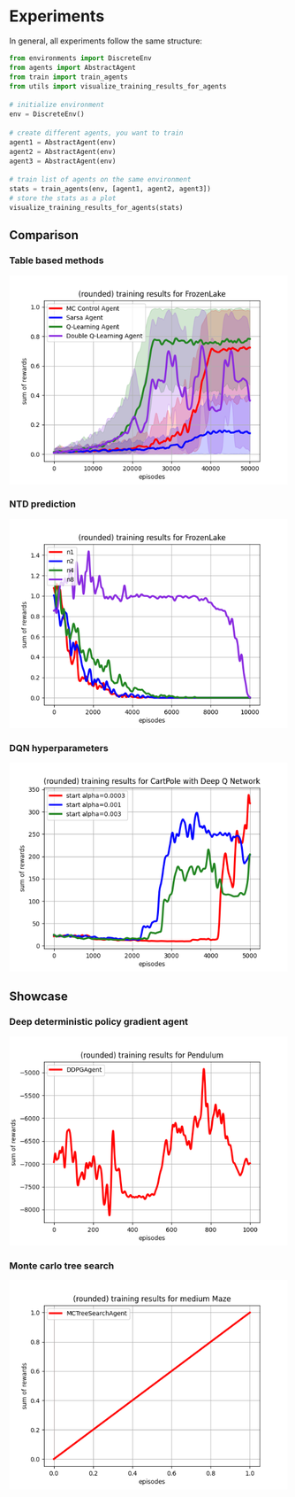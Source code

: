 # Experiments

In general, all experiments follow the same structure: 

```python
from environments import DiscreteEnv
from agents import AbstractAgent
from train import train_agents
from utils import visualize_training_results_for_agents

# initialize environment
env = DiscreteEnv()

# create different agents, you want to train
agent1 = AbstractAgent(env)
agent2 = AbstractAgent(env)
agent3 = AbstractAgent(env)

# train list of agents on the same environment
stats = train_agents(env, [agent1, agent2, agent3])
# store the stats as a plot
visualize_training_results_for_agents(stats)
```

## Comparison

### Table based methods
![](./plots/table_based_models_frozen_lake.png)

### NTD prediction
![](./plots/comparison_n_step_td_prediction.png)

### DQN hyperparameters
![](./plots/comparison_dqn_cart_pole.png)

## Showcase

### Deep deterministic policy gradient agent
![](./plots/ddpg_on_pendulum.png)

### Monte carlo tree search
![](./plots/mcts_on_medium_maze.png)
  
